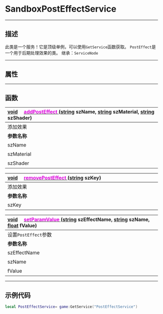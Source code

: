 # SandboxPostEffectService
------------------------------------------------------------------------------------------
## 描述

此类是一个服务！它是顶级单例，可以使用`GetService`函数获取。
`PostEffect`是一个用于后期处理效果的类。
继承：`ServiceNode` 

------------------------------------------------------------------------------------------
## 属性

------------------------------------------------------------------------------------------
## 函数

|<div style="width:500px">[void]() &emsp;[<font color="dd00dd">addPostEffect</font> ]() ([string]() szName, [string]() szMaterial, [string]() szShader)</div>|<div style="width:100px"></div>|<div style="width:45px"></div>|<div style="width:400px"></div>|
|:---|:---|:---|:---|
|添加效果||||
|**参数名称**|**类别**|**默认**|**描述**|
|szName|string||效果标识符|
|szMaterial|string||效果素材|
|szShader|string||效果着色器|

|<div style="width:500px">[void]() &emsp;[<font color="dd00dd">removePostEffect</font> ]() ([string]() szKey)</div>|<div style="width:100px"></div>|<div style="width:45px"></div>|<div style="width:400px"></div>|
|:---|:---|:---|:---|
|添加效果||||
|**参数名称**|**类别**|**默认**|**描述**|
|szKey|string||效果标识符|

|<div style="width:500px">[void]() &emsp;[<font color="dd00dd">setParamValue</font> ]() ([string]() szEffectName, [string]() szName, [float]() fValue)</div>|<div style="width:100px"></div>|<div style="width:45px"></div>|<div style="width:400px"></div>|
|:---|:---|:---|:---|
|设置`PostEffect`参数||||
|**参数名称**|**类别**|**默认**|**描述**|
|szEffectName|string||效果名称|
|szName|string||效果标识符|
|fValue|float||效果值|

------------------------------------------------------------------------------------------
## 示例代码

```lua
local PostEffectService= game:GetService("PostEffectService")
```